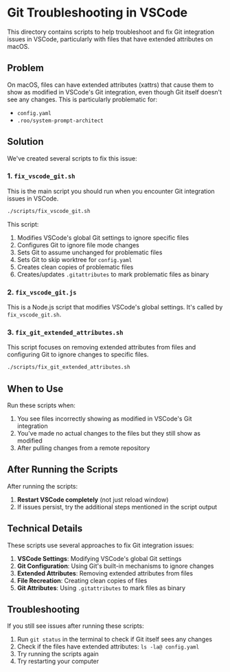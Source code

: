 # Git Troubleshooting in VSCode

This directory contains scripts to help troubleshoot and fix Git integration issues in VSCode, particularly with files that have extended attributes on macOS.

## Problem

On macOS, files can have extended attributes (xattrs) that cause them to show as modified in VSCode's Git integration, even though Git itself doesn't see any changes. This is particularly problematic for:

- `config.yaml`
- `.roo/system-prompt-architect`

## Solution

We've created several scripts to fix this issue:

### 1. `fix_vscode_git.sh`

This is the main script you should run when you encounter Git integration issues in VSCode.

```bash
./scripts/fix_vscode_git.sh
```

This script:

1. Modifies VSCode's global Git settings to ignore specific files
2. Configures Git to ignore file mode changes
3. Sets Git to assume unchanged for problematic files
4. Sets Git to skip worktree for `config.yaml`
5. Creates clean copies of problematic files
6. Creates/updates `.gitattributes` to mark problematic files as binary

### 2. `fix_vscode_git.js`

This is a Node.js script that modifies VSCode's global settings. It's called by `fix_vscode_git.sh`.

### 3. `fix_git_extended_attributes.sh`

This script focuses on removing extended attributes from files and configuring Git to ignore changes to specific files.

```bash
./scripts/fix_git_extended_attributes.sh
```

## When to Use

Run these scripts when:

1. You see files incorrectly showing as modified in VSCode's Git integration
2. You've made no actual changes to the files but they still show as modified
3. After pulling changes from a remote repository

## After Running the Scripts

After running the scripts:

1. **Restart VSCode completely** (not just reload window)
2. If issues persist, try the additional steps mentioned in the script output

## Technical Details

These scripts use several approaches to fix Git integration issues:

1. **VSCode Settings**: Modifying VSCode's global Git settings
2. **Git Configuration**: Using Git's built-in mechanisms to ignore changes
3. **Extended Attributes**: Removing extended attributes from files
4. **File Recreation**: Creating clean copies of files
5. **Git Attributes**: Using `.gitattributes` to mark files as binary

## Troubleshooting

If you still see issues after running these scripts:

1. Run `git status` in the terminal to check if Git itself sees any changes
2. Check if the files have extended attributes: `ls -la@ config.yaml`
3. Try running the scripts again
4. Try restarting your computer
